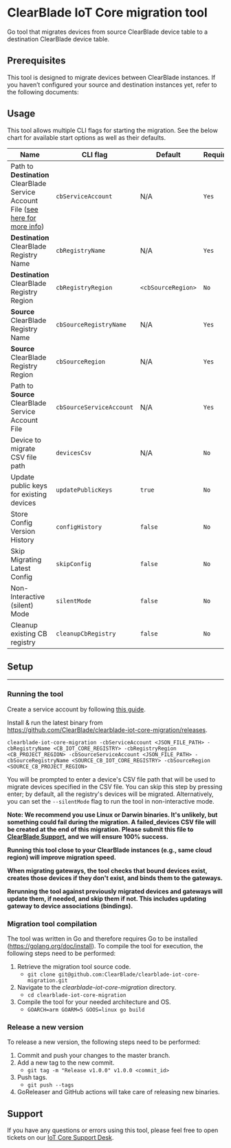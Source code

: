 # ClearBlade IoT Core migration tool

Go tool that migrates devices from source ClearBlade device table to a destination ClearBlade device table.

## Prerequisites

This tool is designed to migrate devices between ClearBlade instances. If you haven’t configured your source and destination instances yet, refer to the following documents:

## Usage

This tool allows multiple CLI flags for starting the migration. See the below chart for available start options as well as their defaults.

| Name | CLI flag | Default | Required |
| ---- | -------- | ------- | -------- |
| Path to **Destination** ClearBlade Service Account File ([see here for more info](https://clearblade.atlassian.net/wiki/spaces/IC/pages/2240675843/Add+service+accounts+to+a+project))          | `cbServiceAccount`  | N/A                   | `Yes`  |
| **Destination** ClearBlade Registry Name                | `cbRegistryName`     | N/A                   | `Yes`  |
| **Destination** ClearBlade Registry Region              | `cbRegistryRegion`   | `<cbSourceRegion>` | `No`   |
| **Source** ClearBlade Registry Name           | `cbSourceRegistryName`    | N/A                   | `Yes`  |
| **Source** ClearBlade Registry Region         | `cbSourceRegion`  | N/A                   | `Yes`  |
| Path to **Source** ClearBlade Service Account File           | `cbSourceServiceAccount`  | N/A                   | `Yes`  |
| Device to migrate CSV file path         | `devicesCsv`         | N/A                   | `No`   |
| Update public keys for existing devices | `updatePublicKeys`   | `true`                | `No`   |
| Store Config Version History            | `configHistory`      | `false`               | `No`   |
| Skip Migrating Latest Config            | `skipConfig`         | `false`               | `No`   |
| Non-Interactive (silent) Mode           | `silentMode`         | `false`               | `No`   |
| Cleanup existing CB registry            | `cleanupCbRegistry`  | `false`               | `No`   |

## Setup

---

### Running the tool

Create a service account by following [this guide](https://clearblade.atlassian.net/wiki/spaces/IC/pages/2240675843/Add+service+accounts+to+a+project).

Install & run the latest binary from https://github.com/ClearBlade/clearblade-iot-core-migration/releases.

`clearblade-iot-core-migration -cbServiceAccount <JSON_FILE_PATH> -cbRegistryName <CB_IOT_CORE_REGISTRY> -cbRegistryRegion <CB_PROJECT_REGION> -cbSourceServiceAccount <JSON_FILE_PATH> -cbSourceRegistryName <SOURCE_CB_IOT_CORE_REGISTRY> -cbSourceRegion <SOURCE_CB_PROJECT_REGION>`

You will be prompted to enter a device's CSV file path that will be used to migrate devices specified in the CSV file. You can skip this step by pressing enter; by default, all the registry's devices will be migrated. Alternatively, you can set the `--silentMode` flag to run the tool in non-interactive mode.

**Note: We recommend you use Linux or Darwin binaries. It's unlikely, but something could fail during the migration. A failed_devices CSV file will be created at the end of this migration. Please submit this file to [ClearBlade Support](https://clearblade.atlassian.net/servicedesk/customer/portal/1/group/1/create/20), and we will ensure 100% success.**

**Running this tool close to your ClearBlade instances (e.g., same cloud region) will improve migration speed.**

**When migrating gateways, the tool checks that bound devices exist, creates those devices if they don't exist, and binds them to the gateways.**

**Rerunning the tool against previously migrated devices and gateways will update them, if needed, and skip them if not. This includes updating gateway to device associations (bindings).**

### Migration tool compilation

The tool was written in Go and therefore requires Go to be installed (https://golang.org/doc/install). To compile the tool for execution, the following steps need to be performed:

1.  Retrieve the migration tool source code.
    - `git clone git@github.com:ClearBlade/clearblade-iot-core-migration.git`
2.  Navigate to the _clearblade-iot-core-migration_ directory.
    - `cd clearblade-iot-core-migration`
3.  Compile the tool for your needed architecture and OS.
    - `GOARCH=arm GOARM=5 GOOS=linux go build`

### Release a new version

To release a new version, the following steps need to be performed:

1.  Commit and push your changes to the master branch.
2.  Add a new tag to the new commit.
    - `git tag -m "Release v1.0.0" v1.0.0 <commit_id>`
3.  Push tags.
    - `git push --tags`
4.  GoReleaser and GitHub actions will take care of releasing new binaries.

## Support

If you have any questions or errors using this tool, please feel free to open tickets on our [IoT Core Support Desk](https://clearblade.atlassian.net/servicedesk/customer/portal/1/group/1/create/20).
